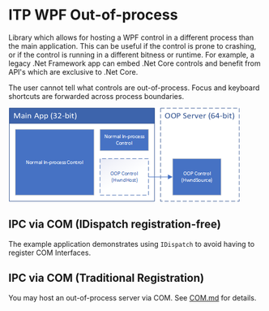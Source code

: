 # ITP WPF Out-of-process

Library which allows for hosting a WPF control in a different process 
than the main application.  This can be useful if the control is prone to
crashing, or if the control is running in a different bitness or runtime.
For example, a legacy .Net Framework app can embed .Net Core controls and
benefit from API's which are exclusive to .Net Core.

The user cannot tell what controls are out-of-process.  Focus and keyboard
shortcuts are forwarded across process boundaries.

![Diagram](docs/Diagram.png)

## IPC via COM (IDispatch registration-free)

The example application demonstrates using `IDispatch` to avoid having to
register COM Interfaces.

## IPC via COM (Traditional Registration)

You may host an out-of-process server via COM.  See [COM.md](docs/COM.md) 
for details.